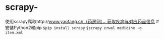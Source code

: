 scrapy-
==========================
使用scrapy爬取http://www.yaofang.cn（药房网），获取疾病与对应药品信息
#安装Python2和pip
    `$pip install scrapy`
    `$scrapy crwal medicine -o item.xml `
